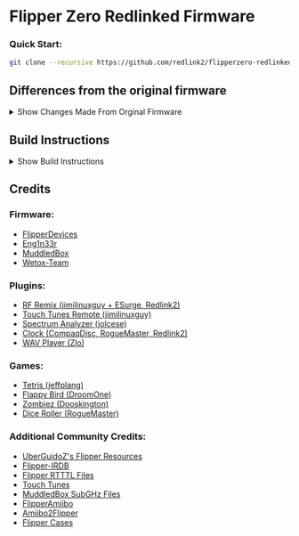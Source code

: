 # Flipper Zero Redlinked Firmware
### Quick Start:

```bash
git clone --recursive https://github.com/redlink2/flipperzero-redlinked.git
```

## Differences from the original firmware

<details>
<summary>Show Changes Made From Orginal Firmware</summary>

### Plugins:
- [RF Remix (jimilinuxguy + ESurge, Redlink2)](https://github.com/ESurge/flipperzero-firmware-unirfremix)
- [Touch Tunes Remote (jimilinuxguy)](https://github.com/jimilinuxguy/flipperzero-universal-rf-remote/tree/028d615c83f059bb2c905530ddb3d4efbd3cbcae/applications/jukebox)
- [Spectrum Analyzer (jolcese)](https://github.com/jolcese/flipperzero-firmware/tree/spectrum/applications/spectrum_analyzer)
- [Clock (CompaqDisc, RogueMaster, Redlink2)](https://gist.github.com/CompaqDisc/4e329c501bd03c1e801849b81f48ea61)
- [WAV Player (Zlo)](https://github.com/flipperdevices/flipperzero-firmware/tree/zlo/wav-player)
- [Tetris (jeffplang)](https://github.com/jeffplang/flipperzero-firmware/tree/tetris_game/applications/tetris_game)
- [Flappy Bird (DroomOne)](https://github.com/DroomOne/flipperzero-firmware/tree/dev/applications/flappy_bird)
- [Zombiez (Dooskington)](https://github.com/Dooskington/flipperzero-zombiez)
- [Dice Roller (RogueMaster)](https://github.com/RogueMaster/flipperzero-firmware-wPlugins/tree/unleashed/applications/dice)

### Custom Icons:
- [Clock](https://github.com/redlink2/flipperzero-redlinked/tree/dev/assets/icons/MainMenu/Clock_14)
- [Music Player](https://github.com/redlink2/flipperzero-redlinked/tree/dev/assets/icons/MainMenu/MusicPlayer_14)
- [Snake Game](https://github.com/redlink2/flipperzero-redlinked/tree/dev/assets/icons/MainMenu/Snake_14)
- [Spectrum Analyzer](https://github.com/redlink2/flipperzero-redlinked/tree/dev/assets/icons/MainMenu/SpectrumAnalyzer_14)
- [Tetris Game](https://github.com/redlink2/flipperzero-redlinked/tree/dev/assets/icons/MainMenu/Tetris_14)
- [UniRFRemix](https://github.com/redlink2/flipperzero-redlinked/tree/dev/assets/icons/MainMenu/UniversalRF_14)
- [About Logo](https://github.com/redlink2/flipperzero-redlinked/blob/dev/assets/icons/About/Redlink2_128_64.png)

### Menu Changes:
- [Custom Games Submenu](https://github.com/redlink2/flipperzero-redlinked/blob/dev/applications/loader/)

### Dolphin Dialog Changes:
- [L1_TV](https://github.com/redlink2/flipperzero-redlinked/blob/dev/assets/dolphin/internal/manifest.txt)
- [L1_Laptop](https://github.com/redlink2/flipperzero-redlinked/blob/dev/assets/dolphin/external/L1_Laptop_128x51/meta.txt)
- [L1_Read Books](https://github.com/redlink2/flipperzero-redlinked/blob/dev/assets/dolphin/external/L1_Read_books_128x64/meta.txt)
- [L1_Sleep](https://github.com/redlink2/flipperzero-redlinked/blob/dev/assets/dolphin/external/L1_Sleep_128x64/meta.txt)
- [L1_Waves](https://github.com/redlink2/flipperzero-redlinked/blob/dev/assets/dolphin/external/L1_Waves_128x50/meta.txt)

</details>

## Build Instructions

<details>
<summary>Show Build Instructions</summary>

### Clone the repo with:

```bash
git clone --recursive https://github.com/redlink2/flipperzero-redlinked.git

cd flipperzero-redlinked
```

### Build a docker container with:

```bash
sudo docker-compose up -d
```

### Clean existing assets with:

```bash
sudo docker-compose exec dev make -C assets clean
```

### Then create the assets with:

```bash
sudo docker-compose exec dev make -C assets all
```

### And compile the firmware with:

```bash
sudo docker-compose exec dev make
```

### The compiled firmware can be found in the `/dist/f7/` directory.

#### Be sure to flash stock firmware to the Flipper before flashing the redlinked firmware for the first time.

</details>

## Credits

### Firmware:
- [FlipperDevices](https://github.com/flipperdevices/flipperzero-firmware)
- [Eng1n33r](https://github.com/Eng1n33r/flipperzero-firmware)
- [MuddledBox](https://github.com/MuddledBox/flipperzero-firmware)
- [Wetox-Team](https://github.com/wetox-team/flipperzero-firmware)

### Plugins:
- [RF Remix (jimilinuxguy + ESurge, Redlink2)](https://github.com/ESurge/flipperzero-firmware-unirfremix)
- [Touch Tunes Remote (jimilinuxguy)](https://github.com/jimilinuxguy/flipperzero-universal-rf-remote/tree/028d615c83f059bb2c905530ddb3d4efbd3cbcae/applications/jukebox)
- [Spectrum Analyzer (jolcese)](https://github.com/jolcese/flipperzero-firmware/tree/spectrum/applications/spectrum_analyzer)
- [Clock (CompaqDisc, RogueMaster, Redlink2)](https://gist.github.com/CompaqDisc/4e329c501bd03c1e801849b81f48ea61)
- [WAV Player (Zlo)](https://github.com/flipperdevices/flipperzero-firmware/tree/zlo/wav-player)

### Games:
- [Tetris (jeffplang)](https://github.com/jeffplang/flipperzero-firmware/tree/tetris_game/applications/tetris_game)
- [Flappy Bird (DroomOne)](https://github.com/DroomOne/flipperzero-firmware/tree/dev/applications/flappy_bird)
- [Zombiez (Dooskington)](https://github.com/Dooskington/flipperzero-zombiez)
- [Dice Roller (RogueMaster)](https://github.com/RogueMaster/flipperzero-firmware-wPlugins/tree/unleashed/applications/dice)

### Additional Community Credits:

- [UberGuidoZ's Flipper Resources](https://github.com/UberGuidoZ/Flipper)
- [Flipper-IRDB](https://github.com/UberGuidoZ/Flipper-IRDB)
- [Flipper RTTTL Files](https://github.com/neverfa11ing/FlipperMusicRTTTL)
- [Touch Tunes](https://github.com/jimilinuxguy/flipperzero-touchtunes)
- [MuddledBox SubGHz Files](https://github.com/MuddledBox/FlipperZeroSub-GHz)
- [FlipperAmiibo](https://github.com/Gioman101/FlipperAmiibo)
- [Amiibo2Flipper](https://github.com/Lucaslhm/AmiiboFlipperConverter)
- [Flipper Cases](https://github.com/MuddledBox/FlipperZeroCases)